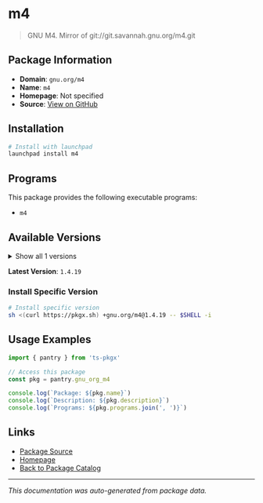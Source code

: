 # m4

> GNU M4. Mirror of git://git.savannah.gnu.org/m4.git

## Package Information

- **Domain**: `gnu.org/m4`
- **Name**: `m4`
- **Homepage**: Not specified
- **Source**: [View on GitHub](https://github.com/pkgxdev/pantry/tree/main/projects/gnu.org/m4/package.yml)

## Installation

```bash
# Install with launchpad
launchpad install m4
```

## Programs

This package provides the following executable programs:

- `m4`

## Available Versions

<details>
<summary>Show all 1 versions</summary>

- `1.4.19`

</details>

**Latest Version**: `1.4.19`

### Install Specific Version

```bash
# Install specific version
sh <(curl https://pkgx.sh) +gnu.org/m4@1.4.19 -- $SHELL -i
```

## Usage Examples

```typescript
import { pantry } from 'ts-pkgx'

// Access this package
const pkg = pantry.gnu_org_m4

console.log(`Package: ${pkg.name}`)
console.log(`Description: ${pkg.description}`)
console.log(`Programs: ${pkg.programs.join(', ')}`)
```

## Links

- [Package Source](https://github.com/pkgxdev/pantry/tree/main/projects/gnu.org/m4/package.yml)
- [Homepage](#)
- [Back to Package Catalog](../package-catalog.md)

---

*This documentation was auto-generated from package data.*

